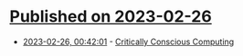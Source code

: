 # [Published on 2023-02-26](index.md)

* [2023-02-26, 00:42:01](https://lobste.rs/s/q1eqem/critically_conscious_computing) - [Critically Conscious Computing](https://criticallyconsciouscomputing.org)
